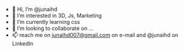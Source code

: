 - 👋 Hi, I’m @junaihd
- 👀 I’m interested in 3D, Js, Marketing
- 🌱 I’m currently learning css
- 💞️ I’m looking to collaborate on ...
- 📫 reach me on junaihd007@gmail.com on e-mail and @junaihd on LinkedIn
